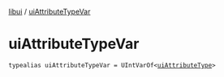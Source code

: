 [libui](README.md) / [uiAttributeTypeVar](ui-attribute-type-var.md)

# uiAttributeTypeVar

`typealias uiAttributeTypeVar = UIntVarOf<`[`uiAttributeType`](ui-attribute-type.md)`>`
